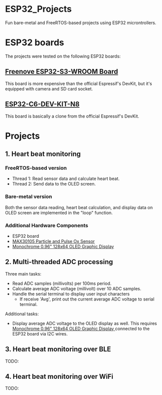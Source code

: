 # ESP32_Projects
Fun bare-metal and FreeRTOS-based projects using ESP32 microntrollers.

# ESP32 boards
The projects were tested on the following ESP32 boards:

## [Freenove ESP32-S3-WROOM Board](https://store.freenove.com/products/fnk0085)
This board is more expensive than the official Espressif's DevKit, but it's equipped with camera and SD card socket.


## [ESP32-C6-DEV-KIT-N8](https://www.waveshare.com/wiki/ESP32-C6-DEV-KIT-N8)
This board is basically a clone from the official Espressif's DevKit.

# Projects
## 1. Heart beat monitoring
### FreeRTOS-based version
- Thread 1: Read sensor data and calculate heart beat.
- Thread 2: Send data to the OLED screen.

### Bare-metal version
Both the sensor data reading, heart beat calculation, and display data on OLED screen are implemented in the "loop" function.

### Additional Hardware Components
- ESP32 board
- [MAX30105 Particle and Pulse Ox Sensor](https://learn.sparkfun.com/tutorials/max30105-particle-and-pulse-ox-sensor-hookup-guide/all#:~:text=This%20example%20runs%20a%20filter,average%20heart%20rate%20(BPM).)
- [Monochrome 0.96" 128x64 OLED Graphic Display ](https://www.adafruit.com/product/326)

## 2. Multi-threaded ADC processing
Three main tasks:
- Read ADC samples (millivolts) per 100ms period.
- Calculate average ADC voltage (millivolt) over 10 ADC samples.
- Handle the serial terminal to display user input characters
  - If receive 'Avg', print out the current average ADC voltage to serial terminal.

Additional tasks:
- Display average ADC voltage to the OLED display as well. This requires [Monochrome 0.96" 128x64 OLED Graphic Display ](https://www.adafruit.com/product/326) connected to the ESP32 board via I2C wires.

## 3. Heart beat monitoring over BLE
TODO:

## 4. Heart beat monitoring over WiFi
TODO:
